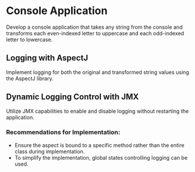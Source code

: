 # Console Application

Develop a console application that takes any string from the console and transforms each even-indexed letter 
to uppercase and each odd-indexed letter to lowercase.

## Logging with AspectJ

Implement logging for both the original and transformed string values using the AspectJ library.

## Dynamic Logging Control with JMX

Utilize JMX capabilities to enable and disable logging without restarting the application.

### Recommendations for Implementation:

- Ensure the aspect is bound to a specific method rather than the entire class during implementation.
- To simplify the implementation, global states controlling logging can be used.
